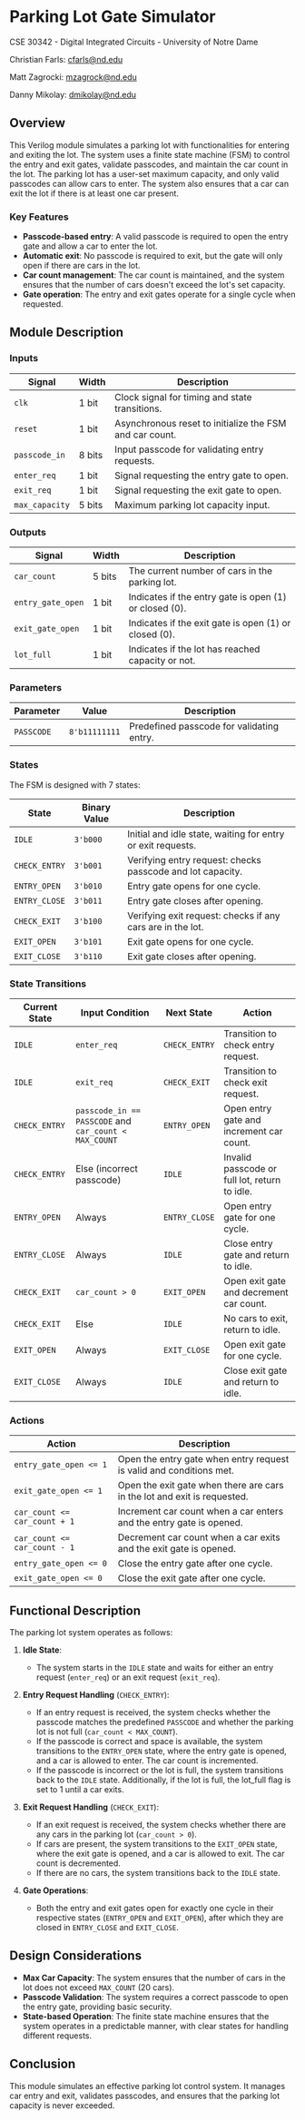 # Parking Lot Gate Simulator

CSE 30342 - Digital Integrated Circuits - University of Notre Dame

Christian Farls: cfarls@nd.edu

Matt Zagrocki: mzagrock@nd.edu

Danny Mikolay: dmikolay@nd.edu

## Overview

This Verilog module simulates a parking lot with functionalities for entering and exiting the lot. The system uses a finite state machine (FSM) to control the entry and exit gates, validate passcodes, and maintain the car count in the lot. The parking lot has a user-set maximum capacity, and only valid passcodes can allow cars to enter. The system also ensures that a car can exit the lot if there is at least one car present.

### Key Features

- **Passcode-based entry**: A valid passcode is required to open the entry gate and allow a car to enter the lot.
- **Automatic exit**: No passcode is required to exit, but the gate will only open if there are cars in the lot.
- **Car count management**: The car count is maintained, and the system ensures that the number of cars doesn't exceed the lot's set capacity.
- **Gate operation**: The entry and exit gates operate for a single cycle when requested.

## Module Description

### Inputs

| Signal        | Width   | Description                                              |
|---------------|---------|----------------------------------------------------------|
| `clk`         | 1 bit   | Clock signal for timing and state transitions.           |
| `reset`       | 1 bit   | Asynchronous reset to initialize the FSM and car count. |
| `passcode_in` | 8 bits  | Input passcode for validating entry requests.           |
| `enter_req`   | 1 bit   | Signal requesting the entry gate to open.               |
| `exit_req`    | 1 bit   | Signal requesting the exit gate to open.                |
| `max_capacity`| 5 bits  | Maximum parking lot capacity input.                     |

### Outputs

| Signal           | Width   | Description                                                      |
|------------------|---------|------------------------------------------------------------------|
| `car_count`      | 5 bits  | The current number of cars in the parking lot.                  |
| `entry_gate_open`| 1 bit   | Indicates if the entry gate is open (1) or closed (0).          |
| `exit_gate_open` | 1 bit   | Indicates if the exit gate is open (1) or closed (0).           |
| `lot_full`       | 1 bit   | Indicates if the lot has reached capacity or not.               |

### Parameters

| Parameter      | Value      | Description                                      |
|----------------|------------|--------------------------------------------------|
| `PASSCODE`     | `8'b11111111` | Predefined passcode for validating entry.      |

### States

The FSM is designed with 7 states:

| State          | Binary Value | Description                                                      |
|----------------|--------------|------------------------------------------------------------------|
| `IDLE`         | `3'b000`     | Initial and idle state, waiting for entry or exit requests.      |
| `CHECK_ENTRY`  | `3'b001`     | Verifying entry request: checks passcode and lot capacity.      |
| `ENTRY_OPEN`   | `3'b010`     | Entry gate opens for one cycle.                                 |
| `ENTRY_CLOSE`  | `3'b011`     | Entry gate closes after opening.                                 |
| `CHECK_EXIT`   | `3'b100`     | Verifying exit request: checks if any cars are in the lot.      |
| `EXIT_OPEN`    | `3'b101`     | Exit gate opens for one cycle.                                  |
| `EXIT_CLOSE`   | `3'b110`     | Exit gate closes after opening.                                  |

### State Transitions

| Current State   | Input Condition                    | Next State          | Action                                        |
|-----------------|-------------------------------------|---------------------|-----------------------------------------------|
| `IDLE`          | `enter_req`                         | `CHECK_ENTRY`       | Transition to check entry request.           |
| `IDLE`          | `exit_req`                          | `CHECK_EXIT`        | Transition to check exit request.            |
| `CHECK_ENTRY`   | `passcode_in == PASSCODE` and `car_count < MAX_COUNT` | `ENTRY_OPEN`       | Open entry gate and increment car count.     |
| `CHECK_ENTRY`   | Else (incorrect passcode)                                | `IDLE`              | Invalid passcode or full lot, return to idle.|
| `ENTRY_OPEN`    | Always                              | `ENTRY_CLOSE`       | Open entry gate for one cycle.               |
| `ENTRY_CLOSE`   | Always                              | `IDLE`              | Close entry gate and return to idle.         |
| `CHECK_EXIT`    | `car_count > 0`                     | `EXIT_OPEN`         | Open exit gate and decrement car count.     |
| `CHECK_EXIT`    | Else                                | `IDLE`              | No cars to exit, return to idle.             |
| `EXIT_OPEN`     | Always                              | `EXIT_CLOSE`        | Open exit gate for one cycle.                |
| `EXIT_CLOSE`    | Always                              | `IDLE`              | Close exit gate and return to idle.          |

### Actions

| Action        | Description                                                                 |
|---------------|-----------------------------------------------------------------------------|
| `entry_gate_open <= 1`  | Open the entry gate when entry request is valid and conditions met.    |
| `exit_gate_open <= 1`   | Open the exit gate when there are cars in the lot and exit is requested.|
| `car_count <= car_count + 1` | Increment car count when a car enters and the entry gate is opened.|
| `car_count <= car_count - 1` | Decrement car count when a car exits and the exit gate is opened.  |
| `entry_gate_open <= 0`   | Close the entry gate after one cycle.                                 |
| `exit_gate_open <= 0`    | Close the exit gate after one cycle.                                  |
## Functional Description

The parking lot system operates as follows:

1. **Idle State**:
   - The system starts in the `IDLE` state and waits for either an entry request (`enter_req`) or an exit request (`exit_req`).
   
2. **Entry Request Handling** (`CHECK_ENTRY`):
   - If an entry request is received, the system checks whether the passcode matches the predefined `PASSCODE` and whether the parking lot is not full (`car_count < MAX_COUNT`).
   - If the passcode is correct and space is available, the system transitions to the `ENTRY_OPEN` state, where the entry gate is opened, and a car is allowed to enter. The car count is incremented.
   - If the passcode is incorrect or the lot is full, the system transitions back to the `IDLE` state. Additionally, if the lot is full, the lot_full flag is set to 1 until a car exits.

3. **Exit Request Handling** (`CHECK_EXIT`):
   - If an exit request is received, the system checks whether there are any cars in the parking lot (`car_count > 0`).
   - If cars are present, the system transitions to the `EXIT_OPEN` state, where the exit gate is opened, and a car is allowed to exit. The car count is decremented.
   - If there are no cars, the system transitions back to the `IDLE` state.

4. **Gate Operations**:
   - Both the entry and exit gates open for exactly one cycle in their respective states (`ENTRY_OPEN` and `EXIT_OPEN`), after which they are closed in `ENTRY_CLOSE` and `EXIT_CLOSE`.

## Design Considerations

- **Max Car Capacity**: The system ensures that the number of cars in the lot does not exceed `MAX_COUNT` (20 cars).
- **Passcode Validation**: The system requires a correct passcode to open the entry gate, providing basic security.
- **State-based Operation**: The finite state machine ensures that the system operates in a predictable manner, with clear states for handling different requests.

## Conclusion

This module simulates an effective parking lot control system. It manages car entry and exit, validates passcodes, and ensures that the parking lot capacity is never exceeded.
